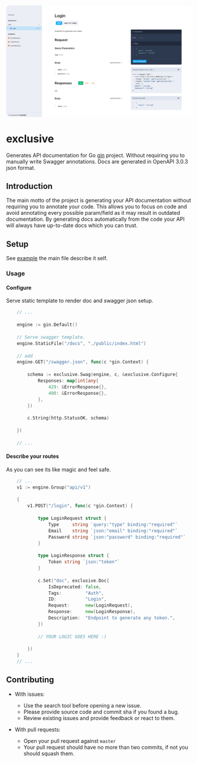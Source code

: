 <p>
    <img src="./.github/splash.png" alt="Exclusive – Go API documentation generator" style="border-radius: 10px;"/>
</p>

# exclusive

Generates API documentation for Go [gin](https://github.com/gin-gonic/gin) project. Without requiring you to manually write Swagger annotations. Docs are generated in OpenAPI 3.0.3 json format.


## Introduction

The main motto of the project is generating your API documentation without requiring you to annotate your code.
This allows you to focus on code and avoid annotating every possible param/field as it may result in outdated documentation. By generating docs automatically from the code your API will always have up-to-date docs which you can trust.

## Setup
See [example](https://github.com/elmehdiabdi-src/exclusive/tree/main/example) the main file describe it self.

### Usage
#### Configure
Serve static template to render doc and swagger json setup.

```go
	// ...
	
	engine := gin.Default()
	
	// Serve swagger template.
	engine.StaticFile("/docs", "./public/index.html")
	
	// add
	engine.GET("/swagger.json", func(c *gin.Context) {
	
		schema := exclusive.Swag(engine, c, &exclusive.Configure{
			Responses: map[int]any{
				429: &ErrorResponse{},
				400: &ErrorResponse{},
			},
		})
	
		c.String(http.StatusOK, schema)
	
	})
	
	// ...

```

#### Describe your routes
As you can see its like magic and feel safe.


```go
	// ...
	v1 := engine.Group("api/v1")
	
	{
		v1.POST("/login", func(c *gin.Context) {
		
			type LoginRequest struct {
				Type     string `query:"type" binding:"required"`
				Email    string `json:"email" binding:"required"`
				Password string `json:"password" binding:"required"`
			}
		
			type LoginResponse struct {
				Token string `json:"token"`
			}
		
			c.Set("doc", exclusive.Doc{
				IsDeprecated: false,
				Tags:         "Auth",
				ID:           "Login",
				Request:      new(LoginRequest),
				Response:     new(LoginResponse),
				Description:  "Endpoint to generate any token.",
			})

			// YOUR LOGIC GOES HERE :)
		
		})
	}
	// ...

```


## Contributing

- With issues:
  - Use the search tool before opening a new issue.
  - Please provide source code and commit sha if you found a bug.
  - Review existing issues and provide feedback or react to them.

- With pull requests:
  - Open your pull request against `master`
  - Your pull request should have no more than two commits, if not you should squash them.
